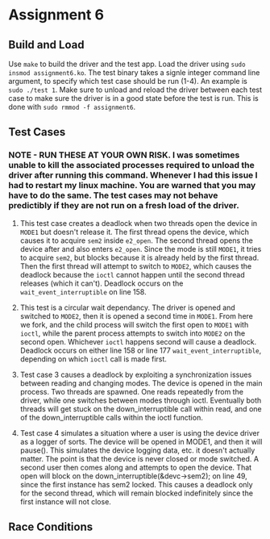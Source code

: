 # Assignment 6

## Build and Load
Use `make` to build the driver and the test app. Load the driver using `sudo insmod assignment6.ko`. The test binary takes a signle integer command line argument, to specify which test case should be run (1-4). An example is `sudo ./test 1`. Make sure to unload and reload the driver between each test case to make sure the driver is in a good state before the test is run. This is done with `sudo rmmod -f assignment6`.

## Test Cases
### NOTE - RUN THESE AT YOUR OWN RISK. I was sometimes unable to kill the associated processes required to unload the driver after running this command. Whenever I had this issue I had to restart my linux machine. You are warned that you may have to do the same. The test cases may not behave predictibly if they are not run on a fresh load of the driver.

1. This test case creates a deadlock when two threads open the device in `MODE1` but doesn't release it. The first thread opens the device, which causes it to acquire `sem2` inside `e2_open`. The second thread opens the device after and also enters `e2_open`. Since the mode is still `MODE1`, it tries to acquire `sem2`, but blocks because it is already held by the first thread. Then the first thread will attempt to switch to `MODE2`, which causes the deadlock because the `ioctl` cannot happen until the second thread releases (which it can't). Deadlock occurs on the `wait_event_interruptible` on line 158.

2. This test is a circular wait dependancy. The driver is opened and switched to `MODE2`, then it is opened a second time in `MODE1`. From here we fork, and the child process will switch the first open to `MODE1` with `ioctl`, while the parent process attempts to switch into `MODE2` on the second open. Whichever `ioctl` happens second will cause a deadlock. Deadlock occurs on either line 158 or line 177 `wait_event_interruptible`, depending on which `ioctl` call is made first.

3. Test case 3 causes a deadlock by exploiting a synchronization issues between reading and changing modes. The device is opened in the main process. Two threads are spawned. One reads repeatedly from the driver, while one switches between modes through ioctl. Eventually both threads will get stuck on the down_interruptible call within read, and one of the down_interruptible calls within the ioctl function.

4. Test case 4 simulates a situation where a user is using the device driver as a logger of sorts. The device will be opened in MODE1, and then it will pause(). This simulates the device logging data, etc. it doesn't actually matter. The point is that the device is never closed or mode switched. A second user then comes along and attempts to open the device. That open will block on the down_interruptible(&devc->sem2); on line 49, since the first instance has sem2 locked. This causes a deadlock only for the second thread, which will remain blocked indefinitely since the first instance will not close.

## Race Conditions